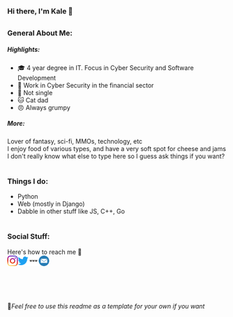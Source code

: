 #
### Hi there, I'm Kale 🥦  
##  

### General About Me:  
##### Highlights:  
- 🎓 4 year degree in IT. Focus in Cyber Security and Software Development
- 💼 Work in Cyber Security in the financial sector
- 💍 Not single
- 🐱 Cat dad
- 😠 Always grumpy

##### More:  

Lover of fantasy, sci-fi, MMOs, technology, etc<br>
I enjoy food of various types, and have a very soft spot for cheese and jams<br>
I don't really know what else to type here so I guess ask things if you want?

#
### Things I do:  
- Python
- Web (mostly in Django)
- Dabble in other stuff like JS, C++, Go

#
### Social Stuff:  
Here's how to reach me 🤠<br>
<a href="https://instagram.com/kaleleafygreen"><img align="left" alt="Kale/AlbusNoir | Instagram" width="24px" src="https://github.com/AlbusNoir/AlbusNoir/blob/master/Icons/instagram.svg"/></a>
<a href="https://twitter.com/KaleLeafyGreen"><img align="left" alt="Kale/AlbusNoir | Twitter" width="24px" src="https://github.com/AlbusNoir/AlbusNoir/blob/master/Icons/twitter.svg"/></a>
<a href="https://kalebsego.com"><img align="left" alt="Kale/AlbusNoir | personal site" width="24px" src="https://github.com/AlbusNoir/AlbusNoir/blob/master/Icons/website.svg"/></a>
<a href="mailto:kalegithub@gmail.com?subject=MESSAGE FROM GITHUB"><img align="left" alt="Kale/AlbusNoir | Email" width="24px" src="https://github.com/AlbusNoir/AlbusNoir/blob/master/Icons/email.svg"/></a>
#
<br>
<br>
<br>
<br>
📜<em>Feel free to use this readme as a template for your own if you want</em>
